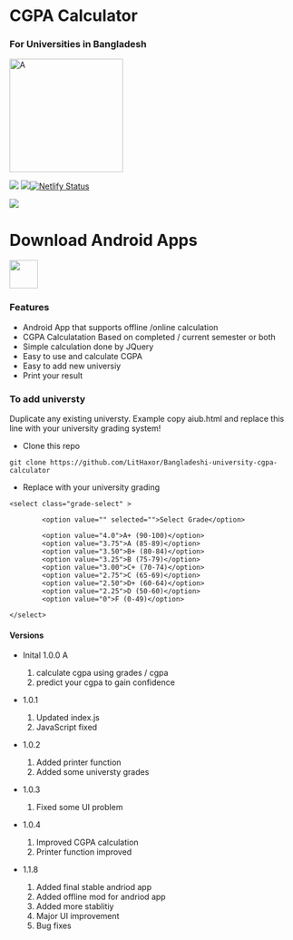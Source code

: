 
# CGPA Calculator 
### For Universities in Bangladesh

<img src="https://i.ibb.co/jThF5bs/A.png" alt="A" border="0" height = "200px">


 ![](https://img.shields.io/github/issues/lithaxor/Bangladeshi-university-cgpa-calculator) ![](https://img.shields.io/badge/Version-1.1.8-blue)[![Netlify Status](https://api.netlify.com/api/v1/badges/ff93f2ed-aec5-41dc-bf59-dcfb68fbea09/deploy-status)](https://app.netlify.com/sites/getmygpa/deploys)





![](https://img.shields.io/github/followers/lithaxor?label=Follow%20me&style=social)

 # Download Android Apps 
 <a href="https://getmygpa.netlify.app/assets/files/app-release.apk" > <img src="http://xxzhushoulock.xtgem.com/images/android.png" height="50px"> </a>

### Features

- Android App that supports offline /online calculation 
- CGPA Calculatation Based on completed / current semester or both
- Simple calculation done by JQuery
- Easy to use and calculate CGPA
- Easy to add new universiy
- Print your result



### To add universty 

Duplicate any existing universty. Example copy aiub.html and replace this line with your university grading system!

 - Clone this repo
 
`
git clone https://github.com/LitHaxor/Bangladeshi-university-cgpa-calculator
`

 - Replace with your university grading

```
<select class="grade-select" >
		
		<option value="" selected="">Select Grade</option>
		
		<option value="4.0">A+ (90-100)</option>
		<option value="3.75">A (85-89)</option>
		<option value="3.50">B+ (80-84)</option>
		<option value="3.25">B (75-79)</option>
		<option value="3.00">C+ (70-74)</option>
		<option value="2.75">C (65-69)</option>
		<option value="2.50">D+ (60-64)</option>
		<option value="2.25">D (50-60)</option>
		<option value="0">F (0-49)</option>
		
</select>

```


#### Versions
 - Inital 1.0.0 A
	1. calculate cgpa using grades / cgpa
	2. predict your cgpa to gain confidence

- 1.0.1
	1. Updated index.js
	2. JavaScript fixed
- 1.0.2
	1. Added printer function
	2. Added some universty grades
- 1.0.3
	1. Fixed some UI problem
- 1.0.4 
	1. Improved CGPA calculation
	2. Printer function improved
- 1.1.8
	1. Added final stable andriod app
	2. Added offline mod for andriod app
	3. Added more stablitiy 
	4. Major UI improvement
	5. Bug fixes
